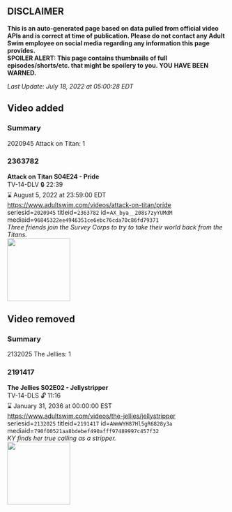 ## DISCLAIMER
**This is an auto-generated page based on data pulled from official video APIs and is correct at time of publication. Please do not contact any Adult Swim employee on social media regarding any information this page provides.**  
**SPOILER ALERT: This page contains thumbnails of full episodes/shorts/etc. that might be spoilery to you. YOU HAVE BEEN WARNED.**  

_Last Update: July 18, 2022 at 05:00:28 EDT_
## Video added
### Summary
2020945 Attack on Titan: 1  
### 2363782
**Attack on Titan S04E24 - Pride**  
TV-14-DLV 🔒 22:39  
⌛ August 5, 2022 at 23:59:00 EDT  
https://www.adultswim.com/videos/attack-on-titan/pride  
seriesid=`2020945` titleid=`2363782` id=`AX_bya__208s7zyYUMdM` mediaid=`96845322ee4946351ce6ebc76cda70c86fd79371`  
_Three friends join the Survey Corps to try to take their world back from the Titans._  
<a href="https://media.cdn.adultswim.com/uploads/20220330/thumbnails/2_22330134467-AttackOnTitan_083_Pride.png"><img src="https://media.cdn.adultswim.com/uploads/20220330/thumbnails/2_22330134467-AttackOnTitan_083_Pride.png" height="144px" /></a>
## Video removed
### Summary
2132025 The Jellies: 1  
### 2191417
**The Jellies S02E02 - Jellystripper**  
TV-14-DLS 🔓 11:16  
⌛ January 31, 2036 at 00:00:00 EST  
https://www.adultswim.com/videos/the-jellies/jellystripper  
seriesid=`2132025` titleid=`2191417` id=`AWmWYH87Hl5gR6828y3a` mediaid=`790f00521aa8bdebef490afff97489997c457f32`  
_KY finds her true calling as a stripper._  
<a href="https://i.cdn.turner.com/adultswim/big/image-upload/thumbnails/thumb-2_image-15580246369072.jpg"><img src="https://i.cdn.turner.com/adultswim/big/image-upload/thumbnails/thumb-2_image-15580246369072.jpg" height="144px" /></a>
